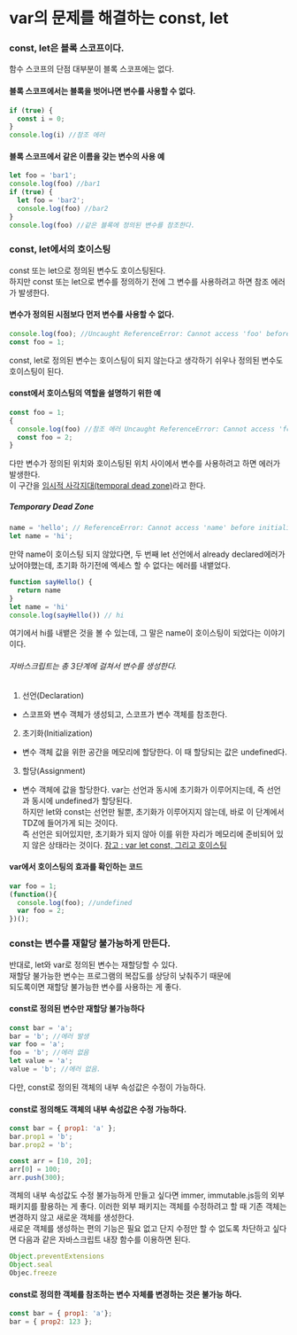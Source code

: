 # var의 문제를 해결하는 const, let
### const, let은 블록 스코프이다.
함수 스코프의 단점 대부분이 블록 스코프에는 없다.
#### 블록 스코프에서는 블록을 벗어나면 변수를 사용할 수 없다.
```javascript
if (true) {
  const i = 0;
}
console.log(i) //참조 에러
```
#### 블록 스코프에서 같은 이름을 갖는 변수의 사용 예
```javascript
let foo = 'bar1';
console.log(foo) //bar1
if (true) {
  let foo = 'bar2';
  console.log(foo) //bar2
}
console.log(foo) //같은 블록에 정의된 변수를 참조한다.
```
### const, let에서의 호이스팅
const 또는 let으로 정의된 변수도 호이스팅된다.  
하지만 const 또는 let으로 변수를 정의하기 전에 그 변수를 사용하려고 하면 참조 에러가 발생한다.  
#### 변수가 정의된 시점보다 먼저 변수를 사용할 수 없다.
```javascript
console.log(foo); //Uncaught ReferenceError: Cannot access 'foo' before initializati
const foo = 1;
```
const, let로 정의된 변수는 호이스팅이 되지 않는다고 생각하기 쉬우나 정의된 변수도 호이스팅이 된다.   
#### const에서 호이스팅의 역할을 설명하기 위한 예
``` javascript
const foo = 1;
{
  console.log(foo) //참조 에러 Uncaught ReferenceError: Cannot access 'foo' before initialization
  const foo = 2;
}
```
다만 변수가 정의된 위치와 호이스팅된 위치 사이에서 변수를 사용하려고 하면 에러가 발생한다.  
이 구간을 <u>임시적 사각지대(temporal dead zone)</u>라고 한다.
##### Temporary Dead Zone
```javascript
name = 'hello'; // ReferenceError: Cannot access 'name' before initialization
let name = 'hi';
```
만약 name이 호이스팅 되지 않았다면, 두 번째 let 선언에서 already declared에러가 났어야했는데, 초기화 하기전에 엑세스 할 수 없다는 에러를 내뱉었다.
```javascript
function sayHello() {
  return name
}
let name = 'hi'
console.log(sayHello()) // hi
```
여기에서 hi를 내뱉은 것을 볼 수 있는데, 그 말은 name이 호이스팅이 되었다는 이야기이다.
###### 자바스크립트는 총 3단계에 걸쳐서 변수를 생성한다.
1. 선언(Declaration) 
  - 스코프와 변수 객체가 생성되고, 스코프가 변수 객체를 참조한다.
2. 초기화(Initialization)
  - 변수 객체 값을 위한 공간을 메모리에 할당한다. 이 때 할당되는 값은 undefined다.
3. 할당(Assignment)
  - 변수 객체에 값을 할당한다.
var는 선언과 동시에 초기화가 이루어지는데, 즉 선언과 동시에 undefined가 할당된다.  
하지만 let와 const는 선언만 될뿐, 초기화가 이루어지지 않는데, 바로 이 단계에서 TDZ에 들어가게 되는 것이다.  
즉 선언은 되어있지만, 초기화가 되지 않아 이를 위한 자리가 메모리에 준비되어 있지 않은 상태라는 것이다.
[참고 : var let const, 그리고 호이스팅](https://yceffort.kr/2020/05/var-let-const-hoisting)
#### var에서 호이스팅의 효과를 확인하는 코드
```javascript
var foo = 1;
(function(){
  console.log(foo); //undefined
  var foo = 2;
})();
```
### const는 변수를 재할당 불가능하게 만든다.
반대로, let와 var로 정의된 변수는 재할당할 수 있다.  
재할당 불가능한 변수는 프로그램의 복잡도를 상당히 낮춰주기 때문에  
되도록이면 재할당 불가능한 변수를 사용하는 게 좋다.
#### const로 정의된 변수만 재할당 불가능하다
```javascript
const bar = 'a'; 
bar = 'b'; //에러 발생
var foo = 'a';
foo = 'b'; //에러 없음
let value = 'a';
value = 'b'; //에러 없음.
```
다만, const로 정의된 객체의 내부 속성값은 수정이 가능하다.
#### const로 정의해도 객체의 내부 속성값은 수정 가능하다.
```javascript
const bar = { prop1: 'a' };
bar.prop1 = 'b';
bar.prop2 = 'b';

const arr = [10, 20];
arr[0] = 100;
arr.push(300);
```
객체의 내부 속성값도 수정 불가능하게 만들고 싶다면 immer, immutable.js등의 외부 패키지를 활용하는 게 좋다.
이러한 외부 패키지는 객체를 수정하려고 할 때 기존 객체는 변경하지 않고 새로운 객체를 생성한다.<br>
새로운 객체를 생성하는 편의 기능은 필요 없고 단지 수정만 할 수 없도록 차단하고 싶다면
다음과 같은 자바스크립트 내장 함수를 이용하면 된다.
```javascript
Object.preventExtensions
Object.seal
Objec.freeze
```
#### const로 정의한 객체를 참조하는 변수 자체를 변경하는 것은 불가능 하다.
```javascript
const bar = { prop1: 'a'};
bar = { prop2: 123 };
```